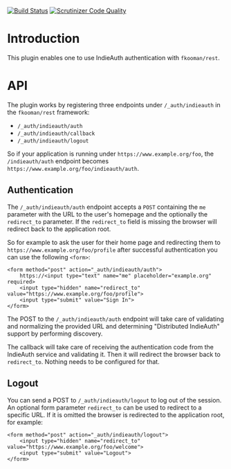 [![Build Status](https://travis-ci.org/fkooman/php-lib-rest-plugin-authentication-indieauth.svg?branch=master)](https://travis-ci.org/fkooman/php-lib-rest-plugin-authentication-indieauth)
[![Scrutinizer Code Quality](https://scrutinizer-ci.com/g/fkooman/php-lib-rest-plugin-authentication-indieauth/badges/quality-score.png?b=master)](https://scrutinizer-ci.com/g/fkooman/php-lib-rest-plugin-authentication-indieauth/?branch=master)

# Introduction
This plugin enables one to use IndieAuth authentication with `fkooman/rest`.

# API
The plugin works by registering three endpoints under `/_auth/indieauth` in 
the `fkooman/rest` framework:

* `/_auth/indieauth/auth` 
* `/_auth/indieauth/callback`
* `/_auth/indieauth/logout`

So if your application is running under `https://www.example.org/foo`, the 
`/indieauth/auth` endpoint becomes 
`https://www.example.org/foo/indieauth/auth`.

## Authentication
The `/_auth/indieauth/auth` endpoint accepts a `POST` containing the `me` 
parameter with the URL to the user's homepage and the optionally the 
`redirect_to` parameter. If the `redirect_to` field is missing the browser will 
redirect back to the application root.

So for example to ask the user for their home page and redirecting
them to `https://www.example.org/foo/profile` after successful authentication
you can use the following `<form>`:

    <form method="post" action="_auth/indieauth/auth">
        https://<input type="text" name="me" placeholder="example.org" required>
        <input type="hidden" name="redirect_to" value="https://www.example.org/foo/profile">
        <input type="submit" value="Sign In">
    </form>

The POST to the `/_auth/indieauth/auth` endpoint will take care of validating 
and normalizing the provided URL and determining "Distributed IndieAuth" 
support by performing discovery.

The callback will take care of receiving the authentication code from the 
IndieAuth service and validating it. Then it will redirect the browser back to
`redirect_to`. Nothing needs to be configured for that.

## Logout
You can send a POST to `/_auth/indieauth/logout` to log out of the session. 
An optional form parameter `redirect_to` can be used to redirect to a specific
URL. If it is omitted the browser is redirected to the application root, 
for example:

    <form method="post" action="_auth/indieauth/logout">
        <input type="hidden" name="redirect_to" value="https://www.example.org/foo/welcome">
        <input type="submit" value="Logout">
    </form>

